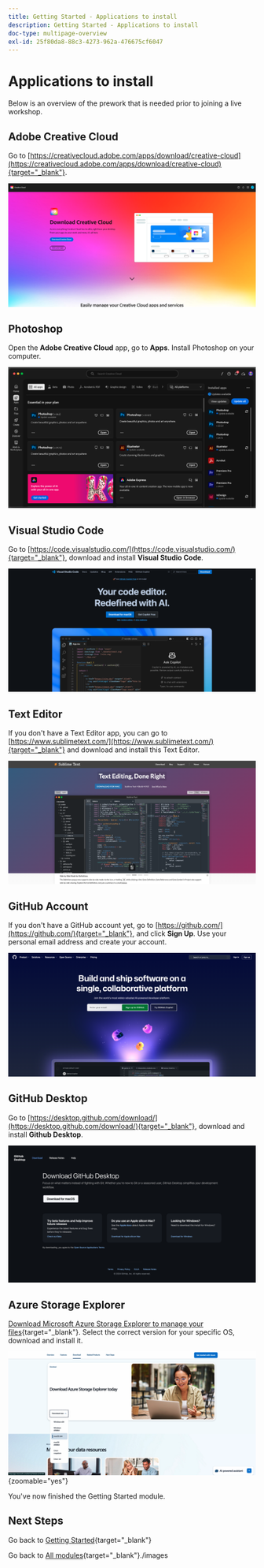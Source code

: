 ```yaml
---
title: Getting Started - Applications to install
description: Getting Started - Applications to install
doc-type: multipage-overview
exl-id: 25f80da8-88c3-4273-962a-476675cf6047
---
```

# Applications to install

Below is an overview of the prework that is needed prior to joining a live workshop.

## Adobe Creative Cloud

Go to [https://creativecloud.adobe.com/apps/download/creative-cloud](https://creativecloud.adobe.com/apps/download/creative-cloud){target="_blank"}. 

![Adobe I/O New Integration](./images/cc.png)

## Photoshop

Open the **Adobe Creative Cloud** app, go to **Apps**. Install Photoshop on your computer.

![Adobe I/O New Integration](./images/psd.png)

## Visual Studio Code

Go to [https://code.visualstudio.com/](https://code.visualstudio.com/){target="_blank"}, download and install **Visual Studio Code**.

![Block](./images/vsc1.png)

## Text Editor

If you don't have a Text Editor app, you can go to [https://www.sublimetext.com/](https://www.sublimetext.com/){target="_blank"} and download and install this Text Editor.

![Block](./images/text1.png)

## GitHub Account

If you don't have a GitHub account yet, go to [https://github.com/](https://github.com/){target="_blank"}, and click **Sign Up**. Use your personal email address and create your account.

![Block](./images/git.png)

## GitHub Desktop

Go to [https://desktop.github.com/download/](https://desktop.github.com/download/){target="_blank"}, download and install **Github Desktop**.

![Block](./images/block1.png)

## Azure Storage Explorer

[Download Microsoft Azure Storage Explorer to manage your files](https://azure.microsoft.com/en-us/products/storage/storage-explorer#Download-4){target="_blank"}. Select the correct version for your specific OS, download and install it.

![Azure Storage](./images/az10.png){zoomable="yes"}

You've now finished the Getting Started module.

## Next Steps

Go back to [Getting Started](./getting-started.md){target="_blank"}

Go back to [All modules](./../../../overview.md){target="_blank"}./images
